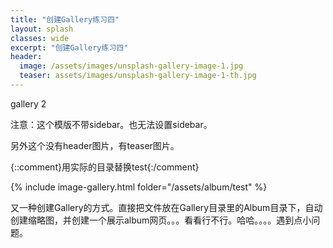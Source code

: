 ```yaml
---
title: "创建Gallery练习四"
layout: splash
classes: wide
excerpt: "创建Gallery练习四"
header:
  image: /assets/images/unsplash-gallery-image-1.jpg
  teaser: assets/images/unsplash-gallery-image-1-th.jpg
---
```


gallery 2 

注意：这个模版不带sidebar。也无法设置sidebar。

另外这个没有header图片，有teaser图片。

{::comment}用实际的目录替换test{:/comment}

{% include image-gallery.html folder="/assets/album/test" %} 

 又一种创建Gallery的方式。直接把文件放在Gallery目录里的Album目录下，自动创建缩略图，并创建一个展示album网页。。。看看行不行。哈哈。。。。遇到点小问题。


